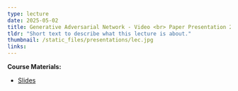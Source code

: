 ```yaml
---
type: lecture
date: 2025-05-02
title: Generative Adversarial Network - Video <br> Paper Presentation 2
tldr: "Short text to describe what this lecture is about."
thumbnail: /static_files/presentations/lec.jpg
links: 
---
```

**Course Materials:**
- [Slides](https://ml-graph.github.io/winter-2025/static_files/presentations/slides/GAN.pdf)
